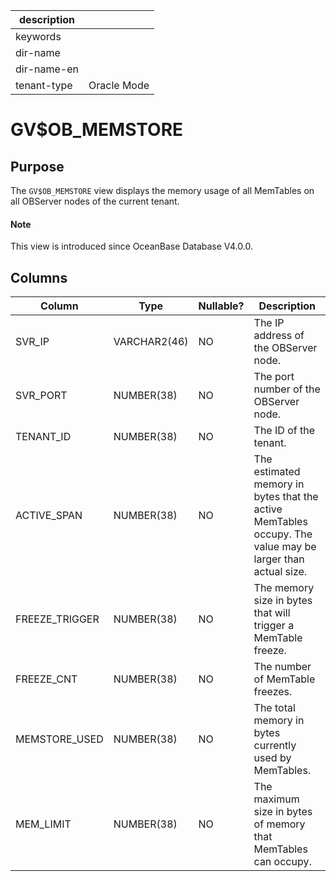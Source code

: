 |description||
|---|---|
|keywords||
|dir-name||
|dir-name-en||
|tenant-type|Oracle Mode|

# GV$OB_MEMSTORE

## Purpose

The `GV$OB_MEMSTORE` view displays the memory usage of all MemTables on all OBServer nodes of the current tenant.

<main id="notice" type='explain'>
  <h4>Note</h4>
  <p>This view is introduced since OceanBase Database V4.0.0. </p>
</main>

## Columns

| **Column** | **Type** | **Nullable?** | **Description** |
|----------------|--------------|----------------|----------------------------------|
| SVR_IP | VARCHAR2(46) | NO | The IP address of the OBServer node. |
| SVR_PORT | NUMBER(38) | NO | The port number of the OBServer node. |
| TENANT_ID | NUMBER(38) | NO | The ID of the tenant. |
| ACTIVE_SPAN | NUMBER(38) | NO | The estimated memory in bytes that the active MemTables occupy. The value may be larger than actual size. |
| FREEZE_TRIGGER | NUMBER(38) | NO | The memory size in bytes that will trigger a MemTable freeze. |
| FREEZE_CNT | NUMBER(38) | NO | The number of MemTable freezes. |
| MEMSTORE_USED | NUMBER(38) | NO | The total memory in bytes currently used by MemTables. |
| MEM_LIMIT | NUMBER(38) | NO | The maximum size in bytes of memory that MemTables can occupy. |
